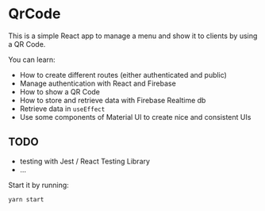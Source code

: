 # QrCode

This is a simple React app to manage a menu and show it to clients by using a QR Code.

You can learn:
- How to create different routes (either authenticated and public)
- Manage authentication with React and Firebase
- How to show a QR Code
- How to store and retrieve data with Firebase Realtime db
- Retrieve data in `useEffect`
- Use some components of Material UI to create nice and consistent UIs

## TODO
- testing with Jest / React Testing Library
- ...


Start it by running:

```
yarn start
```

